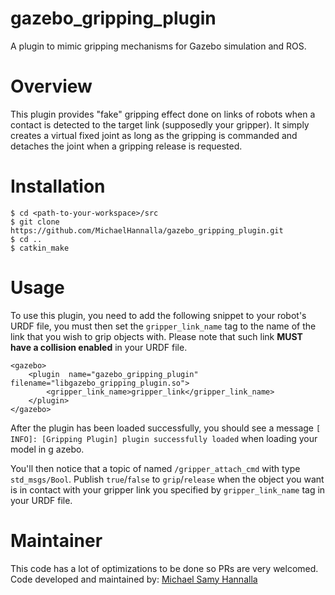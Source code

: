 # gazebo_gripping_plugin

A plugin to mimic gripping mechanisms for Gazebo simulation and ROS.

# Overview

This plugin provides "fake" gripping effect done on links of robots when a contact is detected to the target link (supposedly your gripper). It simply creates a virtual fixed joint as long as the gripping is commanded and detaches the joint when a gripping release is requested.

  

# Installation 
	$ cd <path-to-your-workspace>/src
	$ git clone https://github.com/MichaelHannalla/gazebo_gripping_plugin.git
	$ cd ..
	$ catkin_make

# Usage 
To use this plugin, you need to add the following snippet to your robot's URDF file, you must then set the `gripper_link_name` tag to the name of the link that you wish to grip objects with. Please note that such link **MUST have a collision enabled** in your URDF file.

	<gazebo>
		<plugin  name="gazebo_gripping_plugin"  filename="libgazebo_gripping_plugin.so">
			<gripper_link_name>gripper_link</gripper_link_name>
		</plugin>
	</gazebo>
    
After the plugin has been loaded successfully, you should see a message `[ INFO]: [Gripping Plugin] plugin successfully loaded` when loading your model in g
azebo.

You'll then notice that a topic of named `/gripper_attach_cmd` with type `std_msgs/Bool`. Publish `true`/`false` to `grip`/`release` when the object you want is in contact with your gripper link you specified by `gripper_link_name` tag in your URDF file.


# Maintainer

This code has a lot of optimizations to be done so PRs are very welcomed. \
Code developed and maintained by: [Michael Samy Hannalla](https://www.linkedin.com/in/MichaelHannalla)
